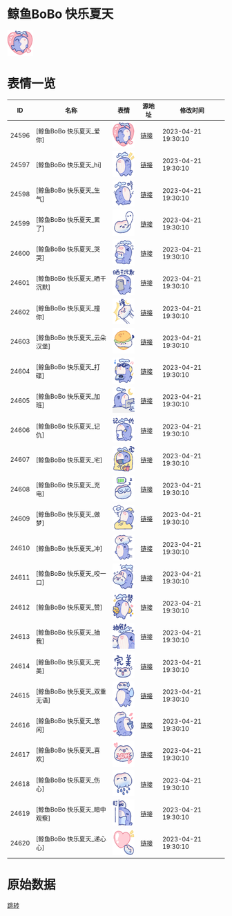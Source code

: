 # 鲸鱼BoBo 快乐夏天

<img src="./cover.png" height="60" alt="cover" />

# 表情一览

|ID|名称|表情|源地址|修改时间|
|----|----|----|----|----|
|24596|[鲸鱼BoBo 快乐夏天_爱你]|<img src="./pic/024596_%5B鲸鱼BoBo 快乐夏天_爱你%5D.png" height="60" alt="爱你"/>|[链接](https://i0.hdslb.com/bfs/garb/95ab3efd25fe95b8deeb65a0567c78fef5ed1ee8.png)|2023-04-21 19:30:10|
|24597|[鲸鱼BoBo 快乐夏天_hi]|<img src="./pic/024597_%5B鲸鱼BoBo 快乐夏天_hi%5D.png" height="60" alt="hi"/>|[链接](https://i0.hdslb.com/bfs/garb/af051209606107deab72fb4c8e5bb14a1b70ecb2.png)|2023-04-21 19:30:10|
|24598|[鲸鱼BoBo 快乐夏天_生气]|<img src="./pic/024598_%5B鲸鱼BoBo 快乐夏天_生气%5D.png" height="60" alt="生气"/>|[链接](https://i0.hdslb.com/bfs/garb/623c4a56be31a59f3e372beab70b5f99d5c65778.png)|2023-04-21 19:30:10|
|24599|[鲸鱼BoBo 快乐夏天_累了]|<img src="./pic/024599_%5B鲸鱼BoBo 快乐夏天_累了%5D.png" height="60" alt="累了"/>|[链接](https://i0.hdslb.com/bfs/garb/536ed05b5e516bf2f71c32fe91b600c30d832d51.png)|2023-04-21 19:30:10|
|24600|[鲸鱼BoBo 快乐夏天_哭哭]|<img src="./pic/024600_%5B鲸鱼BoBo 快乐夏天_哭哭%5D.png" height="60" alt="哭哭"/>|[链接](https://i0.hdslb.com/bfs/garb/7efb733f3ba384dfdbdc24c907013f761c67693d.png)|2023-04-21 19:30:10|
|24601|[鲸鱼BoBo 快乐夏天_晒干沉默]|<img src="./pic/024601_%5B鲸鱼BoBo 快乐夏天_晒干沉默%5D.png" height="60" alt="晒干沉默"/>|[链接](https://i0.hdslb.com/bfs/garb/120f6235e0f94d4782a39a2714d5bcb3d82b44cf.png)|2023-04-21 19:30:10|
|24602|[鲸鱼BoBo 快乐夏天_撞你]|<img src="./pic/024602_%5B鲸鱼BoBo 快乐夏天_撞你%5D.png" height="60" alt="撞你"/>|[链接](https://i0.hdslb.com/bfs/garb/a635e8bfb2102e6a7555289b3dd904d6b26c3a75.png)|2023-04-21 19:30:10|
|24603|[鲸鱼BoBo 快乐夏天_云朵汉堡]|<img src="./pic/024603_%5B鲸鱼BoBo 快乐夏天_云朵汉堡%5D.png" height="60" alt="云朵汉堡"/>|[链接](https://i0.hdslb.com/bfs/garb/b2debe723789643aa37ad3dd07090535f2803304.png)|2023-04-21 19:30:10|
|24604|[鲸鱼BoBo 快乐夏天_打碟]|<img src="./pic/024604_%5B鲸鱼BoBo 快乐夏天_打碟%5D.png" height="60" alt="打碟"/>|[链接](https://i0.hdslb.com/bfs/garb/546480e329b95fa764849e6969112f11a6ba56ac.png)|2023-04-21 19:30:10|
|24605|[鲸鱼BoBo 快乐夏天_加班]|<img src="./pic/024605_%5B鲸鱼BoBo 快乐夏天_加班%5D.png" height="60" alt="加班"/>|[链接](https://i0.hdslb.com/bfs/garb/d71a69a552e85b6c1760a97d48532adb78e041c9.png)|2023-04-21 19:30:10|
|24606|[鲸鱼BoBo 快乐夏天_记仇]|<img src="./pic/024606_%5B鲸鱼BoBo 快乐夏天_记仇%5D.png" height="60" alt="记仇"/>|[链接](https://i0.hdslb.com/bfs/garb/f1debf1b369546ba40aa5df2e0fde419168838ed.png)|2023-04-21 19:30:10|
|24607|[鲸鱼BoBo 快乐夏天_宅]|<img src="./pic/024607_%5B鲸鱼BoBo 快乐夏天_宅%5D.png" height="60" alt="宅"/>|[链接](https://i0.hdslb.com/bfs/garb/15707fbc00356c66bf94568262bedc2dafca6d2c.png)|2023-04-21 19:30:10|
|24608|[鲸鱼BoBo 快乐夏天_充电]|<img src="./pic/024608_%5B鲸鱼BoBo 快乐夏天_充电%5D.png" height="60" alt="充电"/>|[链接](https://i0.hdslb.com/bfs/garb/0ccf441e68b0d77b0cc2afa354f6f686a37490e5.png)|2023-04-21 19:30:10|
|24609|[鲸鱼BoBo 快乐夏天_做梦]|<img src="./pic/024609_%5B鲸鱼BoBo 快乐夏天_做梦%5D.png" height="60" alt="做梦"/>|[链接](https://i0.hdslb.com/bfs/garb/974dda87104ecca2031d002c1d09f15847a867b6.png)|2023-04-21 19:30:10|
|24610|[鲸鱼BoBo 快乐夏天_冲]|<img src="./pic/024610_%5B鲸鱼BoBo 快乐夏天_冲%5D.png" height="60" alt="冲"/>|[链接](https://i0.hdslb.com/bfs/garb/a6dfecdd2935f2f1a3b370de8ec059b9cf8bfc10.png)|2023-04-21 19:30:10|
|24611|[鲸鱼BoBo 快乐夏天_咬一口]|<img src="./pic/024611_%5B鲸鱼BoBo 快乐夏天_咬一口%5D.png" height="60" alt="咬一口"/>|[链接](https://i0.hdslb.com/bfs/garb/0b1ac55102cc9eb665699aa892d9fdb2971293b1.png)|2023-04-21 19:30:10|
|24612|[鲸鱼BoBo 快乐夏天_赞]|<img src="./pic/024612_%5B鲸鱼BoBo 快乐夏天_赞%5D.png" height="60" alt="赞"/>|[链接](https://i0.hdslb.com/bfs/garb/8bfde18179efeb833a51faa3e61d59e0e272a01e.png)|2023-04-21 19:30:10|
|24613|[鲸鱼BoBo 快乐夏天_抽我]|<img src="./pic/024613_%5B鲸鱼BoBo 快乐夏天_抽我%5D.png" height="60" alt="抽我"/>|[链接](https://i0.hdslb.com/bfs/garb/4553a9b7404b28d213385ec19de739b1210e534c.png)|2023-04-21 19:30:10|
|24614|[鲸鱼BoBo 快乐夏天_完美]|<img src="./pic/024614_%5B鲸鱼BoBo 快乐夏天_完美%5D.png" height="60" alt="完美"/>|[链接](https://i0.hdslb.com/bfs/garb/5c5f71ccf46174919dd6899fe5e2ea2a55a02c8c.png)|2023-04-21 19:30:10|
|24615|[鲸鱼BoBo 快乐夏天_双重无语]|<img src="./pic/024615_%5B鲸鱼BoBo 快乐夏天_双重无语%5D.png" height="60" alt="双重无语"/>|[链接](https://i0.hdslb.com/bfs/garb/0441dc279ee68cf044f45c5286cd05919c5cc17b.png)|2023-04-21 19:30:10|
|24616|[鲸鱼BoBo 快乐夏天_悠闲]|<img src="./pic/024616_%5B鲸鱼BoBo 快乐夏天_悠闲%5D.png" height="60" alt="悠闲"/>|[链接](https://i0.hdslb.com/bfs/garb/909b25f14e11aba75fa0529626b4e4a87be65790.png)|2023-04-21 19:30:10|
|24617|[鲸鱼BoBo 快乐夏天_喜欢]|<img src="./pic/024617_%5B鲸鱼BoBo 快乐夏天_喜欢%5D.png" height="60" alt="喜欢"/>|[链接](https://i0.hdslb.com/bfs/garb/b5ee060ef90a98919eccd60f8f4c32c5ffd5d465.png)|2023-04-21 19:30:10|
|24618|[鲸鱼BoBo 快乐夏天_伤心]|<img src="./pic/024618_%5B鲸鱼BoBo 快乐夏天_伤心%5D.png" height="60" alt="伤心"/>|[链接](https://i0.hdslb.com/bfs/garb/3986b188577bfdfef6a0e64de6e4ae61d7b73b03.png)|2023-04-21 19:30:10|
|24619|[鲸鱼BoBo 快乐夏天_暗中观察]|<img src="./pic/024619_%5B鲸鱼BoBo 快乐夏天_暗中观察%5D.png" height="60" alt="暗中观察"/>|[链接](https://i0.hdslb.com/bfs/garb/3340ebaa0e60946acff4639d7f902ee0bc978f56.png)|2023-04-21 19:30:10|
|24620|[鲸鱼BoBo 快乐夏天_递心心]|<img src="./pic/024620_%5B鲸鱼BoBo 快乐夏天_递心心%5D.png" height="60" alt="递心心"/>|[链接](https://i0.hdslb.com/bfs/garb/e73392f4f220af361958f1ed6f8960a93aa133ca.png)|2023-04-21 19:30:10|

# 原始数据

[跳转](./raw.json)

